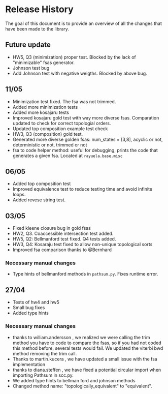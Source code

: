 # Release History

The goal of this document is to provide an overview of all the changes that have been made to the library.


## Future update
- HW5, Q3 (minimization) proper test. Blocked by the lack of "minimizable" fsas generator.
- Johnson test bug
- Add Johnson test with negative weigths. Blocked by above bug.

## 11/05
- Minimization test fixed. The fsa was not trimmed.
- Added more minimization tests
- Added more kosajaru tests
- Improved kosajaru gold test with way more diverse fsas. Comparation updated to check for correct topologial orders.
- Updated top composition example test check
- HW3, Q3 (composition) gold test.
- Generated more diverse golden fsas: num_states = [3,8], acyclic or not, deterministic or not, trimmed or not
- fsa to code helper method: useful for debugging, prints the code that generates a given fsa. Located at `rayuela.base.misc`

## 06/05
- Added top composition test
- Improved equivalence test to reduce testing time and avoid infinite loops.
- Added revese string test.

## 03/05 

- Fixed kleene closure bug in gold fsas
- HW2, Q3. Coaccessible intersection test added.
- HW5, Q2: Bellmanford test fixed. Q4 tests added.
- HW3, Q4: Kosaraju test fixed to allow non-unique topological sorts
- Improved fsa comparison thanks to @Bernhard

### Necessary manual changes
- Type hints of bellmanford methods in `pathsum.py`. Fixes runtime error.

## 27/04

- Tests of hw4 and hw5
- Small bug fixes
- Added type hints

### Necessary manual changes
- thanks to william.andersson , we realized we were calling the trim method you have to code to compare the fsas, so if you had not coded this method before, several tests would fail. We updated the viterbi bwd method removing the trim call.
- Thanks to martin.kucera , we have updated a small issue with the fsa implementation
- thanks to diana.steffen , we have fixed a potential circular import when importing Pathsum in scc.py.
- We added type hints to bellman ford and johnson methods
- Changed method name: "topologically_equivalent" to "equivalent".